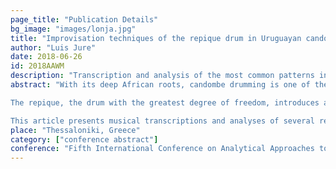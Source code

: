 ```yaml
---
page_title: "Publication Details"
bg_image: "images/lonja.jpg" 
title: "Improvisation techniques of the repique drum in Uruguayan candombe drumming"  
author: "Luis Jure"  
date: 2018-06-26
id: 2018AAWM
description: "Transcription and analysis of the most common patterns in the improvisation of a repique drum."  
abstract: "With its deep African roots, candombe drumming is one of the most defining features of Uruguayan culture and symbol of the identity of communities of African descent in Montevideo. Its cyclic, clave-based rhythm results from the interplay between the patterns of its three drums. The small, high-pitched chico drum establishes the pulse by repeating a simple one-beat pattern throughout the whole performance, while the bigger, deep-sounding piano drum delineates the timeline with a more varied and ornamented pattern.

The repique, the drum with the greatest degree of freedom, introduces an element of syncopation and complexity through a great variety of rhythmic figurations. Although it has a primary pattern or “repique básico”, the repique is essentially an improviser and its repertoire of patterns is difficult to classify.

This article presents musical transcriptions and analyses of several repique solos from both field and studio recordings of notable players belonging to the two most important traditional styles. The purpose is to assess the importance of the primary repique pattern and its derived forms in the improvisation, as well as identify patterns not directly related to the “repique básico”. Differences among players of different generations and neighbourhoods will also be taken into account."  
place: "Thessaloniki, Greece"  
category: ["conference abstract"] 
conference: "Fifth International Conference on Analytical Approaches to World Music"  
---
```

